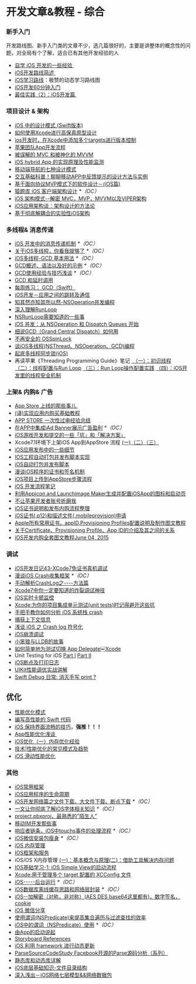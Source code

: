 # 开发文章&教程 - 综合
### 新手入门
开发路线图、新手入门类的文章不少，选几篇很好的，主要是讲整体的概念性的问题，对全局有个了解，适合已有其他开发经验的人
- [自学 iOS 开发的一些经验 ][1]
- [iOS开发路线简述 ][2]
- [iOS学习路线][3]：极赞的动态学习路线图
- [iOS开发60分钟入门][4]
- [最佳实践（2）：iOS开发篇 ][5]

### 项目设计 & 架构
- [iOS 中的设计模式 (Swift版本)][6]
- [如何使用Xcode进行高保真原型设计][7]
- [ios开发时，在Xcode中添加多个targets进行版本控制][8]
- [苹果团队App开发流程][9]
- [被误解的 MVC 和被神化的 MVVM][10]
- [iOS hybrid App 的实现原理及性能监测][11]
- [移动端导航的七种设计模式][12]
- [交互基础科普！聊聊移动APP中反馈提示的设计方法与实例][13]
- [基于面向协议MVP模式下的软件设计－(iOS篇)][14]
- [猿题库 iOS 客户端架构设计][15] _\*（OC）_
- [iOS 架构模式--解密 MVC，MVP，MVVM以及VIPER架构][16]
- [iOS应用架构谈：架构设计的方法论][17]
- [基于彻底解耦合的实验性iOS架构][18]

### 多线程& 消息传递
- [iOS 开发中的消息传递机制][19] _\*（OC）_
- [关于iOS多线程，你看我就够了][20] _\*（OC）_
- [iOS多线程-GCD 基本用法][21] _\*（OC）_
- [GCD概述、语法以及好的示例][22] _\*（OC）_
- [GCD使用经验与技巧浅谈][23] _\*（OC）_
- [GCD 和延时调用][24]
- [每周练习： GCD（Swift）][25]
- [iOS开发－应用之间的跳转及通信][26]
- [知其然亦知其所以然-NSOperation并发编程][27]
- [深入理解RunLoop][28]
- [NSRunLoop需要知道的一些事][29]
- [iOS 并发：从 NSOperation 和 Dispatch Queues 开始][30]
- [细说GCD（Grand Central Dispatch）如何用][31]
- [不再安全的 OSSpinLock][32]
- [谈iOS多线程(NSThread、NSOperation、GCD)编程][33]
- [起底多线程同步锁(iOS)][34]
- 再读苹果《Threading Programming Guide》笔记 [ （一）：初识线程][35] [（二）：线程配置与Run Loop][36] [（三）：Run Loop操作配置实践][37] [（四）：iOS开发里的线程安全机制][38]

### 上架& 内购& 广告
- [App Store 上线的那些事儿 ][39]
- [(译)实现应用内购买基础教程][40]
- [APP STORE 一次性过审经验总结][41]
- [在APP中集成iAd Banner展示广告盈利][42] _\*（OC）_
- [iOS游戏开发和提交的一些「坑」和「解决方案」][43]
- Xcode7.1环境下上架iOS App到AppStore 流程 [(一)][44][（二）][45][（三）][46]
- [iOS应用发布中的一些细节][47]
- [IOS工程自动打包并发布脚本实现][48]
- [iOS自动打包并发布脚本][49]
- [漫谈iOS程序的证书和签名机制][50]
- [iOS项目上传到AppStore步骤流程][51]
- [iOS 开发流程笔记][52]
- [利用Appicon and Launchimage Maker生成并配置iOSApp的图标和启动页][53]
- [不让苹果开发者账号折磨我][54]
- [iOS证书说明和发布内购流程整理][55]
- [iOS证书(.p12)和描述文件(.mobileprovision)申请][56]
- [Apple所有常用证书，appID,Provisioning Profiles配置说明及制作图文教程][57]
- [关于Certificate、Provisioning Profile、App ID的介绍及其之间的关系][58]
- [iOS开发内购全套图文教程June 04, 2015][59]

### 调试
- [iOS开发日记43-XCode7免证书真机调试][60]
- [漫谈iOS Crash收集框架][61] _\*（OC）_
- [手动解析CrashLog之----方法篇][62]
- [Xcode7中你一定要知道的炸裂调试神技][63]
- [iOS实时卡顿监控][64]
- [Xcode:为你的项目集成单元测试(unit tests)时记得避开这些坑][65]
- [手把手教你如何分析 iOS 系统栈 crash][66]
- [捕获上下文信息][67]
- [浅谈 iOS 之 Crash log 符号化][68]
- [iOS崩溃调试][69]
- [小笨狼与LLDB的故事][70]
- [如何简单地为测试切换 App Delegate￼Xcode][71] 
- Unit Testing for iOS [Part Ⅰ][72] [Part Ⅱ][73]
- [iOS断点及打印日志][74]
- [UIKit性能调优实战讲解][75]
- [Swift Debug 日常: 消灭手写 print ?][76]

## 优化
- [性能优化模式][77]
- [编写高性能的 Swift 代码][78]
- [iOS 保持界面流畅的技巧][79]，**强推！！！**
- [App性能优化浅谈 ][80]
- [iOS优化（一）内存优化经验][81]
- [技术|性能优化的常见模式及趋势][82]
- [iOS 滑动性能优化][83]

### 其他
- [iOS常用框架][84]
- [iOS应用程序的生命周期][85]
- [iOS开发网络篇之文件下载、大文件下载、断点下载][86] _\*（OC）_
- [一文让你彻底了解iOS字体相关知识][87] _\*（OC）_
- [project.pbxproj，最熟悉的”陌生人”][88]
- [移动IM开发那些事][89]
- [响应者链条，iOS中touchs事件的处理流程][90] _\*（OC）_
- [iOS微信安装包瘦身][91] _\*（OC）_
- [iOS 内存管理][92]
- [IOS框架和服务][93]
- iOS/OS X内存管理 [(一)：基本概念与原理][94][(二)：借助工具解决内存问题][95]
- [IOS基础学习-1: iOS Simple View的启动流程][96]
- [Xcode:用于管理多个 target 配置的 XCConfig 文件][97]
- [iOS-----后台运行][98] _\*（OC）_
- [iOS数据库离线缓存思路和网络层封装][99] _\*（OC）_
- [iOS--加解密（对称，非对称）(AES DES base64这里都有)，数字签名，cookie][100]
- [iOS 微信分享][101]
- [使用谓词(NSPredicate)来提高集合遍历与过滤查找的效率][102]
- [iOS中的谓词（NSPredicate）使用][103] _\*（OC）_
- [由App的启动说起][104]
- [Storyboard References][105]
- [iOS 利用 framework 进行动态更新][106]
- [ParseSourceCodeStudy Facebook开源的Parse源码分析（系列）][107]
- [静态库和动态库详解][108]
- [iOS底层基础知识-文件目录结构][109]
- [深入浅出－iOS网络七层模型&&网络数据包][110]


[1]:	http://limboy.me/ios/2014/12/31/learning-ios.html
[2]:	http://www.coderyi.com/archives/397
[3]:	http://ios.skyfox.org/route.html
[4]:	http://blog.csdn.net/a451493485/article/details/9364867
[5]:	http://ios.jobbole.com/81830/
[6]:	http://wiki.jikexueyuan.com/project/ios-design-patterns-in-swift/
[7]:	http://isux.tencent.com/xcode-storyboard.html
[8]:	http://blog.csdn.net/ysysbaobei/article/details/10951991
[9]:	http://atleeon.com/write/2015/08/30/fake-it-till-you-make-it/
[10]:	http://blog.devtang.com/blog/2015/11/02/mvc-and-mvvm/ "被误解的 MVC 和被神化的 MVVM"
[11]:	http://www.cocoachina.com/ios/20151118/14270.html
[12]:	http://www.ui.cn/detail/73429.html
[13]:	http://www.uisdc.com/app-feedback-method-use-case "交互基础科普！聊聊移动APP中反馈提示的设计方法与实例"
[14]:	http://www.jianshu.com/p/f7ff18ac1c31 "基于面向协议MVP模式下的软件设计－(iOS篇)"
[15]:	http://mp.weixin.qq.com/s?__biz=MjM5NTIyNTUyMQ==&mid=444322139&idx=1&sn=c7bef4d439f46ee539aa76d612023d43&scene=23&srcid=1230RYRzNotU9iTZKvt7ksFW#rd&ADUIN=502332019&ADSESSION=1451480917&ADTAG=CLIENT.QQ.5425_.0&ADPUBNO=26509
[16]:	http://www.cocoachina.com/ios/20160108/14916.html
[17]:	http://mp.weixin.qq.com/s?__biz=MzA5Nzc4OTA1Mw==&mid=407735372&idx=1&sn=87c20f7db6990db00838498827692683#rd
[18]:	http://ios.jobbole.com/83888/
[19]:	http://objccn.io/issue-7-4/
[20]:	http://www.jianshu.com/p/0b0d9b1f1f19
[21]:	http://www.jianshu.com/p/e0928a243373
[22]:	https://github.com/bboyfeiyu/iOS-tech-frontier/blob/master/issue-2/GCD%E6%A6%82%E8%BF%B0%E3%80%81%E8%AF%AD%E6%B3%95%E4%BB%A5%E5%8F%8A%E5%A5%BD%E7%9A%84%E7%A4%BA%E4%BE%8B.md
[23]:	http://tutuge.me/2015/04/03/something-about-gcd/
[24]:	http://swifter.tips/gcd-delay-call/
[25]:	https://github.com/icepy/_posts/issues/14
[26]:	http://www.cnblogs.com/GarveyCalvin/p/4877115.html "iOS开发－应用之间的跳转及通信"
[27]:	http://www.jianshu.com/p/ebb3e42049fd "知其然亦知其所以然-NSOperation并发编程"
[28]:	http://blog.ibireme.com/2015/05/18/runloop/ "深入理解RunLoop"
[29]:	https://mp.weixin.qq.com/s?__biz=MzAwMjYwMTAwNw==&mid=403269344&idx=1&sn=6363492cf8ed066cd4581d9840ff089f
[30]:	http://swift.gg/2016/01/08/ios-concurrency-getting-started-with-nsoperation-and-dispatch-queues/ "iOS 并发：从 NSOperation 和 Dispatch Queues 开始"
[31]:	https://github.com/ming1016/study/wiki/%E7%BB%86%E8%AF%B4GCD%EF%BC%88Grand-Central-Dispatch%EF%BC%89%E5%A6%82%E4%BD%95%E7%94%A8 "细说GCD（Grand Central Dispatch）如何用"
[32]:	http://blog.ibireme.com/2016/01/16/spinlock_is_unsafe_in_ios/ "不再安全的 OSSpinLock"
[33]:	http://www.jianshu.com/p/6e6f4e005a0b "谈iOS多线程(NSThread、NSOperation、GCD)编程"
[34]:	http://springox.w18.net/?p=685 "起底多线程同步锁(iOS)"
[35]:	http://www.devtalking.com/articles/read-threading-programming-guide-1/
[36]:	http://geek.csdn.net/news/detail/55617
[37]:	http://geek.csdn.net/news/detail/56056
[38]:	http://geek.csdn.net/news/detail/56726
[39]:	http://wiki.jikexueyuan.com/project/app-store-refused/
[40]:	http://www.jianshu.com/p/741b2a044e78
[41]:	http://pmjane.com/post/app-store-ci-xing-guo-shen-jing-yan-zong-jie
[42]:	http://www.cocoachina.com/ios/20140928/9780.html
[43]:	http://wuzhiwei.net/ios_dev_trap_and_solution/ "iOS游戏开发和提交的一些「坑」和「解决方案」"
[44]:	http://www.cnblogs.com/ChinaKingKong/p/4957682.html "Xcode7.1环境下上架iOS App到AppStore 流程 (Part 一)"
[45]:	http://www.cnblogs.com/ChinaKingKong/p/4964549.html
[46]:	http://www.cnblogs.com/ChinaKingKong/p/4964745.html
[47]:	http://www.cnblogs.com/daiweilai/p/4974394.html "iOS应用发布中的一些细节"
[48]:	http://blog.nswebfrog.com/2013/02/18/ios-automation/ "IOS工程自动打包并发布脚本实现"
[49]:	http://liumh.com/2015/11/25/ios-auto-archive-ipa/ "iOS自动打包并发布脚本"
[50]:	http://www.pchou.info/ios/2015/12/14/ios-certification-and-code-sign.html "漫谈iOS程序的证书和签名机制"
[51]:	http://www.cnblogs.com/jgCho/p/5089481.html "iOS项目上传到AppStore步骤流程"
[52]:	https://github.com/leecade/ios-dev-flow
[53]:	http://www.cnblogs.com/lidongxu/p/5114355.html "利用Appicon and Launchimage Maker生成并配置iOSApp的图标和启动页"
[54]:	http://www.jianshu.com/p/cb6c5f1c972b "不让苹果开发者账号折磨我"
[55]:	https://zilaiyedaren.github.io/blog/iOS%E8%AF%81%E4%B9%A6%E8%AF%B4%E6%98%8E%E5%92%8C%E5%8F%91%E5%B8%83%E5%86%85%E8%B4%AD%E6%B5%81%E7%A8%8B%E6%95%B4%E7%90%86/ "iOS证书说明和发布内购流程整理"
[56]:	https://zilaiyedaren.github.io/blog/iOS%E8%AF%81%E4%B9%A6(.p12)%E5%92%8C%E6%8F%8F%E8%BF%B0%E6%96%87%E4%BB%B6(.mobileprovision)%E7%94%B3%E8%AF%B7/ "iOS证书(.p12)和描述文件(.mobileprovision)申请"
[57]:	https://zilaiyedaren.github.io/blog/Apple%E6%89%80%E6%9C%89%E5%B8%B8%E7%94%A8%E8%AF%81%E4%B9%A6%EF%BC%8CappID,Provisioning%20Profiles%E9%85%8D%E7%BD%AE%E8%AF%B4%E6%98%8E%E5%8F%8A%E5%88%B6%E4%BD%9C%E5%9B%BE%E6%96%87%E6%95%99%E7%A8%8B/ "Apple所有常用证书，appID,Provisioning Profiles配置说明及制作图文教程"
[58]:	https://zilaiyedaren.github.io/blog/%E5%85%B3%E4%BA%8ECertificate%E3%80%81Provisioning%20Profile%E3%80%81App%20ID%E7%9A%84%E4%BB%8B%E7%BB%8D%E5%8F%8A%E5%85%B6%E4%B9%8B%E9%97%B4%E7%9A%84%E5%85%B3%E7%B3%BB/ "关于Certificate、Provisioning Profile、App ID的介绍及其之间的关系"
[59]:	http://allluckly.cn/ios%E6%94%AF%E4%BB%98/iOS%E5%BC%80%E5%8F%912015%E5%B9%B4%E6%9C%80%E6%96%B0%E5%86%85%E8%B4%AD%E6%95%99%E7%A8%8B "iOS开发内购全套图文教程June 04, 2015"
[60]:	http://www.cnblogs.com/Twisted-Fate/p/4935487.html "iOS开发日记43-XCode7免证书真机调试"
[61]:	http://nianxi.net/ios/ios-crash-reporter/
[62]:	http://foggry.com/blog/2015/07/27/ru-he-shou-dong-jie-xi-crashlog/
[63]:	http://www.jianshu.com/p/70ed36cf8a98
[64]:	http://www.tanhao.me/code/151113.html/ "iOS实时卡顿监控"
[65]:	http://www.jianshu.com/p/d15a7dea0c5a "Xcode:为你的项目集成单元测试(unit tests)时记得避开这些坑"
[66]:	http://bugly.qq.com/bbs/forum.php?mod=viewthread&tid=194
[67]:	http://swift.gg/2015/11/16/capturing-context-swiftlang/ "捕获上下文信息"
[68]:	http://news.oneapm.com/crash-log-ios/ "浅谈 iOS 之 Crash log 符号化"
[69]:	http://www.jianshu.com/p/77660e626874 "iOS崩溃调试"
[70]:	http://www.jianshu.com/p/e89af3e9a8d7 "小笨狼与LLDB的故事"
[71]:	http://www.cocoachina.com/ios/20151222/14766.html
[72]:	http://chengway.in/unit-testing-for-ios-part-i/ "Unit Testing for iOS Part Ⅰ"
[73]:	http://chengway.in/unit-testing-for-ios-part-ii/ "Unit Testing for iOS Part Ⅱ"
[74]:	http://www.cnblogs.com/jsin-han/p/5156384.html "iOS断点及打印日志"
[75]:	http://www.jianshu.com/p/619cf14640f3 "UIKit性能调优实战讲解"
[76]:	http://www.jianshu.com/p/55ce421e47e9 "Swift Debug 日常: 消灭手写 print ?"
[77]:	http://tech.meituan.com/performance_tuning_pattern.html "性能优化模式"
[78]:	http://www.oschina.net/translate/swift-optimizationtips
[79]:	http://blog.ibireme.com/2015/11/12/smooth_user_interfaces_for_ios/
[80]:	http://blog.csdn.net/wwj_748/article/details/50322581 "App性能优化浅谈"
[81]:	http://www.jianshu.com/p/ef52250df748 "iOS优化（一）内存优化经验"
[82]:	http://mp.weixin.qq.com/s?__biz=MzA5MTA0NjgzMQ==&mid=402378996&idx=1&sn=375044215c5189638570291fb89afa45&scene=1&srcid=0107C7OW9W8ANejPmmfcVRrB&from=groupmessage&isappinstalled=0#wechat_redirect
[83]:	http://www.cnblogs.com/smileEvday/articles/iOS_performance.html "iOS 滑动性能优化"
[84]:	http://www.jianshu.com/p/e7fc525f342d
[85]:	http://www.jianshu.com/p/aa50e5350852?utm_campaign=maleskine&utm_content=note&utm_medium=writer_share&utm_source=weibo
[86]:	http://www.jianshu.com/p/f65e32012f07
[87]:	http://www.cnblogs.com/dsxniubility/p/4699352.html
[88]:	http://www.olinone.com/?p=215
[89]:	http://xiangwangfeng.com/2015/05/20/%E7%A7%BB%E5%8A%A8IM%E5%BC%80%E5%8F%91%E9%82%A3%E4%BA%9B%E4%BA%8B/
[90]:	http://www.cnblogs.com/suqiankun/p/4944042.html "响应者链条，iOS中touchs事件的处理流程。"
[91]:	https://mp.weixin.qq.com/s?__biz=MzAwNDY1ODY2OQ==&mid=207986417&idx=1&sn=77ea7d8e4f8ab7b59111e78c86ccfe66&scene=1&srcid=1024pgRuhHtElUqPlXjsizht&key=b410d3164f5f798e9752971b4cb76dd5efae6b5c2f1f10cbafd3573c6186c16ee60ce346711f7433ff6ab0d6aa974e3e&ascene=0&uin=MTQxOTU1ODg4MQ%3D%3D&devicetype=iMac+MacBookPro11%2C5+OSX+OSX+10.11+build(15A284)&version=11020201&pass_ticket=h1CfhovWAS61j24tFYTljyTFl4r9BUlFON7H%2BNl6hMV1ZpVN2kG4%2FLL6yxnDUjd9
[92]:	http://www.cnblogs.com/huangjianwu/p/4962772.html "iOS 内存管理"
[93]:	http://www.cnblogs.com/jgCho/p/4960048.html "IOS框架和服务"
[94]:	http://www.jianshu.com/p/1928b54e1253 "iOS/OS X内存管理(一)：基本概念与原理"
[95]:	http://www.jianshu.com/p/09c5141d4531 "iOS/OS X内存管理(二)：借助工具解决内存问题"
[96]:	http://www.admin85.com/u/mobile/ios/9443.html "IOS基础学习-1: iOS Simple View的启动流程"
[97]:	http://swift.gg/2015/12/01/xcode-xcconfig-files-for-managing-targets-configurations/ "Xcode:用于管理多个 target 配置的 XCConfig 文件"
[98]:	http://www.cnblogs.com/congli0220/p/5019945.html "iOS-----后台运行"
[99]:	http://www.jianshu.com/p/f2e59e98ab86 "iOS数据库离线缓存思路和网络层封装"
[100]:	http://www.jianshu.com/p/ac841b772c7a "iOS--加解密（对称，非对称）(AES DES base64这里都有)，数字签名，cookie"
[101]:	http://www.cnblogs.com/czq1989/p/5074977.html "iOS 微信分享"
[102]:	http://segmentfault.com/a/1190000004238379 "使用谓词(NSPredicate)来提高集合遍历与过滤查找的效率"
[103]:	http://www.jianshu.com/p/88be28860cde "iOS中的谓词（NSPredicate）使用"
[104]:	http://oncenote.com/2015/06/01/How-App-Launch/ "由App的启动说起"
[105]:	https://zilaiyedaren.github.io/blog/Storyboard%20References/ "Storyboard References"
[106]:	http://yq.aliyun.com/articles/3024
[107]:	https://github.com/ChenYilong/ParseSourceCodeStudy
[108]:	http://www.jianshu.com/p/c8366e4f9378 "iOS专题2:静态库和动态库详解"
[109]:	http://www.cnblogs.com/wujy/p/5188302.html "iOS底层基础知识-文件目录结构"
[110]:	http://www.jianshu.com/p/4b9d43c0571a "深入浅出－iOS网络七层模型&&网络数据包"